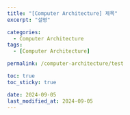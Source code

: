 ```yaml
---
title: "[Computer Architecture] 제목"
excerpt: "설명"

categories:
  - Computer Architecture
tags:
  - [Computer Architecture]

permalink: /computer-architecture/test

toc: true
toc_sticky: true

date: 2024-09-05
last_modified_at: 2024-09-05
---
```


